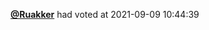  <a href=https://github.com/Ruakker><strong>@Ruakker</strong></a>  had voted  at 2021-09-09 10:44:39 
